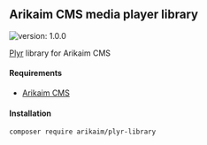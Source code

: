 ## Arikaim CMS media player library
![version: 1.0.0](https://img.shields.io/github/release/arikaim/plyr-library.svg)


[Plyr](https://plyr.io) library for Arikaim CMS 


#### Requirements 
  * [Arikaim CMS](https://github.com/arikaim/arikaim)
  

#### Installation

```sh
composer require arikaim/plyr-library
```
